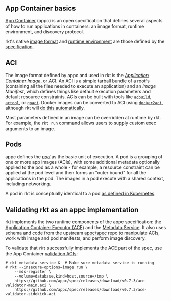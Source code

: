 ## App Container basics

[App Container][appc-repo] (appc) is an open specification that defines several aspects of how to run applications in containers: an image format, runtime environment, and discovery protocol.

rkt's native [image format](#aci) and [runtime environment](#pods) are those defined by the [specification][appc-spec].

## ACI

The image format defined by appc and used in rkt is the [_Application Container Image_][appc-aci], or ACI.
An ACI is a simple tarball bundle of a rootfs (containing all the files needed to execute an application) and an _Image Manifest_, which defines things like default execution parameters and default resource constraints.
ACIs can be built with tools like [`acbuild`](https://github.com/appc/acbuild), [`actool`](https://github.com/appc/spec#building-acis), or [`goaci`](https://github.com/appc/goaci).
Docker images can be converted to ACI using [`docker2aci`](https://github.com/appc/docker2aci), although rkt will [do this automatically](https://github.com/coreos/rkt/blob/master/Documentation/running-docker-images.md).

Most parameters defined in an image can be overridden at runtime by rkt. For example, the `rkt run` command allows users to supply custom exec arguments to an image.

## Pods

appc defines the [_pod_][appc-pods] as the basic unit of execution. A pod is a grouping of one or more app images (ACIs), with some additional metadata optionally applied to the pod as a whole - for example, a resource constraint can be applied at the pod level and then forms an "outer bound" for all the applications in the pod. The images in a pod execute with a shared context, including networking.

A pod in rkt is conceptually identical to a pod [as defined in Kubernetes](https://github.com/GoogleCloudPlatform/kubernetes/blob/master/docs/user-guide/pods.md).

## Validating rkt as an appc implementation

rkt implements the two runtime components of the appc specification: the [Application Container Executor (ACE)][appc-ace] and the [Metadata Service][appc-meta]. It also uses schema and code from the upstream [appc/spec][appc-spec] repo to manipulate ACIs, work with image and pod manifests, and perform image discovery.

To validate that `rkt` successfully implements the ACE part of the spec, use the App Container [validation ACIs][appc-val]:

```
# rkt metadata-service &  # Make sure metadata service is running
# rkt --insecure-options=image run \
	--mds-register \
	--volume=database,kind=host,source=/tmp \
	https://github.com/appc/spec/releases/download/v0.7.3/ace-validator-main.aci \
	https://github.com/appc/spec/releases/download/v0.7.3/ace-validator-sidekick.aci
```

[appc-repo]: https://github.com/appc/spec/
[appc-spec]: https://github.com/appc/spec/blob/master/SPEC.md
[appc-aci]: https://github.com/appc/spec/blob/master/spec/aci.md#app-container-image
[appc-pods]: https://github.com/appc/spec/blob/master/spec/pods.md#app-container-pods-pods
[appc-ace]: https://github.com/appc/spec/blob/master/spec/ace.md#app-container-executor
[appc-meta]: https://github.com/appc/spec/blob/master/spec/ace.md#app-container-metadata-service
[appc-val]: https://github.com/appc/spec/blob/master/README.md#validating-app-container-executors-aces
